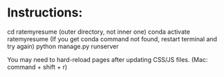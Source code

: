 # Instructions:
cd ratemyresume               (outer directory, not inner one)
conda activate ratemyresume   (If you get conda command not found, restart terminal and try again)
python manage.py runserver

You may need to hard-reload pages after updating CSS/JS files. (Mac: command + shift + r)